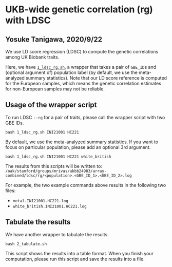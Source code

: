 # UKB-wide genetic correlation (rg) with LDSC
## Yosuke Tanigawa, 2020/9/22

We use LD score regression (LDSC) to compute the genetic correlations among UK Biobank traits.

Here, we have [`1_ldsc_rg.sh`](1_ldsc_rg.sh), a wrapper that takes a pair of `GBE_ID`s and (optional argument of) population label (by default, we use the meta-analyzed summary statistics). Note that our LD score reference is computed for the European samples, which means the genetic correlation estimates for non-European samples may not be reliable.

## Usage of the wrapper script

To run LDSC `--rg` for a pair of traits, please call the wrapper script with two GBE IDs.

```{bash}
bash 1_ldsc_rg.sh INI21001 HC221
```

By default, we use the meta-analyzed summary statistics. If you want to focus on particular population, please add an optional 3rd argument.

```{bash}
bash 1_ldsc_rg.sh INI21001 HC221 white_british
```

The results from this scripts will be written to: `/oak/stanford/groups/mrivas/ukbb24983/array-combined/ldsc/rg/<population>.<GBE_ID_1>.<GBE_ID_2>.log`

For example, the two example commands above results in the following two files:

- `metal.INI21001.HC221.log`
- `white_british.INI21001.HC221.log`

## Tabulate the results

We have another wrapper to tabulate the results.

```{bash}
bash 2_tabulate.sh
```

This script shows the results into a table format. When you finish your computation, please run this script and save the results into a file.

